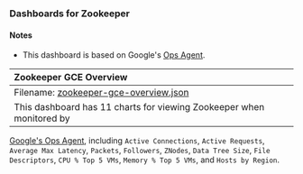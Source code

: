 ### Dashboards for Zookeeper

#### Notes

- This dashboard is based on Google's [Ops Agent](https://cloud.google.com/stackdriver/docs/solutions/agents/ops-agent).


|Zookeeper GCE Overview|
|:------------------|
|Filename: [zookeeper-gce-overview.json](zookeeper-gce-overview.json)|
|This dashboard has 11 charts for viewing Zookeeper when monitored by 
[Google's Ops Agent](https://cloud.google.com/stackdriver/docs/solutions/agents/ops-agent/third-party/zookeeper#monitored-metrics), including `Active Connections`, `Active Requests`, `Average Max Latency`, `Packets`, `Followers`, `ZNodes`, `Data Tree Size`, `File Descriptors`,  `CPU % Top 5 VMs`, `Memory % Top 5 VMs`, and `Hosts by Region`.

